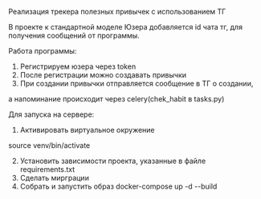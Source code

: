 Реализация трекера полезных привычек с использованием ТГ

В проекте к стандартной моделе Юзера добавляется id чата тг, для получения сообщений от программы.

Работа программы:
1) Регистрируем юзера через token
2) После регистрации можно создавать привычки
3) При создании привычки отправляется сообщение в ТГ о создании,

а напоминание происходит через celery(chek_habit в tasks.py)

Для запуска на сервере:

1) Активировать виртуальное окружение

source venv/bin/activate

2) Установить зависимости проекта, указанные в файле requirements.txt
3) Сделать мирграции
4) Собрать и запустить образ 
docker-compose up -d --build